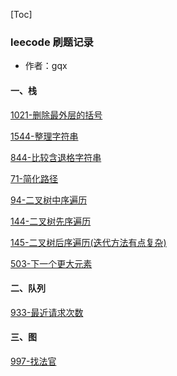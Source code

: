 [Toc]

### leecode  刷题记录 

* 作者：gqx

#### 一、栈

[1021-删除最外层的括号](https://github.com/1741493004/leecode/blob/main/数据结构/栈/1021删除最外层的括号.md)

[1544-整理字符串](https://github.com/1741493004/leecode/blob/main/数据结构/栈/1544整理字符串.md)

[844-比较含退格字符串](https://github.com/1741493004/leecode/blob/main/数据结构/栈/844比较含退格的字符串.md)

[71-简化路径](https://github.com/1741493004/leecode/blob/main/数据结构/栈/71简化路径.md)

[94-二叉树中序遍历](https://github.com/1741493004/leecode/blob/main/数据结构/栈/94二叉树的中序遍历.md)

[144-二叉树先序遍历](https://github.com/1741493004/leecode/blob/main/数据结构/栈/144二叉树的先序遍历.md)

[145-二叉树后序遍历(迭代方法有点复杂)](https://github.com/1741493004/leecode/blob/main/数据结构/栈/145二叉树的后序遍历.md)

[503-下一个更大元素](https://github.com/1741493004/leecode/blob/main/数据结构/栈/503下一个更大元素.md)
#### 二、队列
[933-最近请求次数](https://github.com/1741493004/leecode/blob/main/数据结构/队列/933最近的请求次数.md)
#### 三、图
[997-找法官](https://github.com/1741493004/leecode/blob/main/数据结构/图/997找到小镇的法官.md)

